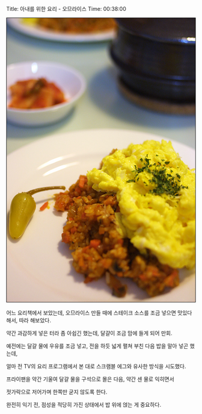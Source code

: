 Title: 아내를 위한 요리 - 오므라이스
Time: 00:38:00

![](img_1430-ez_.jpg)

  
어느 요리책에서 보았는데, 오므라이스 만들 때에 스테이크 소스를 조금 넣으면 맛있다 해서, 따라 해보았다.

약간 과감하게 넣은 터라 좀 아쉽긴 했는데, 달걀이 조금 맘에 들게 되어 만회.

  
예전에는 달걀 물에 우유를 조금 넣고, 전을 하듯 넓게 펼쳐 부친 다음 밥을 말아 넣곤 했는데,

얼마 전 TV의 요리 프로그램에서 본 대로 스크램블 에그와 유사한 방식을 시도했다.

  
프라이팬을 약간 기울여 달걀 물을 구석으로 몰은 다음, 약간 센 물로 익히면서

젓가락으로 저어가며 한쪽만 굳지 않도록 한다.

  
완전히 익기 전, 점성을 적당히 가진 상태에서 밥 위에 얹는 게 중요하다.

  
  
  
  
  

